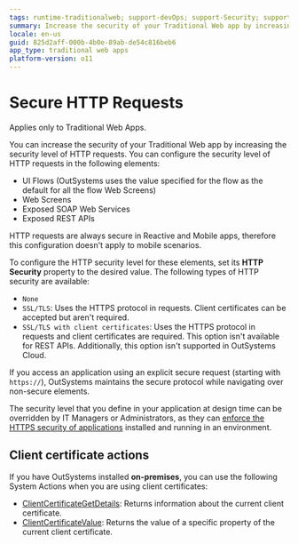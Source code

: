 ```yaml
---
tags: runtime-traditionalweb; support-devOps; support-Security; support-Security-featured
summary: Increase the security of your Traditional Web app by increasing the security level of HTTP requests.
locale: en-us
guid: 825d2aff-000b-4b0e-89ab-de54c816beb6
app_type: traditional web apps
platform-version: o11
---
```


# Secure HTTP Requests

<div class="info" markdown="1">

Applies only to Traditional Web Apps.

</div>

You can increase the security of your Traditional Web app by increasing the security level of HTTP requests. You can configure the security level of HTTP requests in the following elements:

* UI Flows (OutSystems uses the value specified for the flow as the default for all the flow Web Screens)
* Web Screens
* Exposed SOAP Web Services
* Exposed REST APIs

HTTP requests are always secure in Reactive and Mobile apps, therefore this configuration doesn't apply to mobile scenarios.

To configure the HTTP security level for these elements, set its **HTTP Security** property to the desired value. The following types of HTTP security are available:

* `None`
* `SSL/TLS`: Uses the HTTPS protocol in requests. Client certificates can be accepted but aren't required.
* `SSL/TLS with client certificates`: Uses the HTTPS protocol in requests and client certificates are required. This option isn't available for REST APIs. Additionally, this option isn't supported in OutSystems Cloud.

If you access an application using an explicit secure request (starting with `https://`), OutSystems maintains the secure protocol while navigating over non-secure elements.

The security level that you define in your application at design time can be overridden by IT Managers or Administrators, as they can [enforce the HTTPS security of applications](<../../managing-the-applications-lifecycle/secure-the-applications/enforce-https-security.md>) installed and running in an environment.

## Client certificate actions

If you have OutSystems installed **on-premises**, you can use the following System Actions when you are using client certificates:

* [ClientCertificateGetDetails](<../../ref/apis/auto/system-actions.final.md#ClientCertificateGetDetails>): Returns information about the current client certificate.
* [ClientCertificateValue](<../../ref/apis/auto/system-actions.final.md#ClientCertificateValue>): Returns the value of a specific property of the current client certificate.

